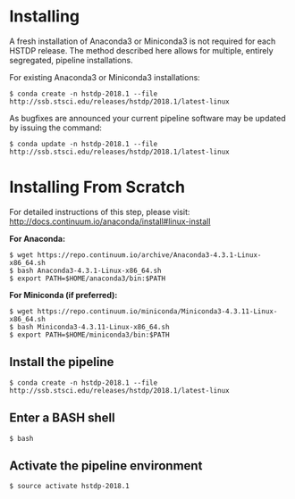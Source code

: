 # Installing

A fresh installation of Anaconda3 or Miniconda3 is not required for each HSTDP release. The method described here allows for multiple, entirely segregated, pipeline installations.

For existing Anaconda3 or Miniconda3 installations:

```
$ conda create -n hstdp-2018.1 --file http://ssb.stsci.edu/releases/hstdp/2018.1/latest-linux
```

As bugfixes are announced your current pipeline software may be updated by issuing the command:

```
$ conda update -n hstdp-2018.1 --file http://ssb.stsci.edu/releases/hstdp/2018.1/latest-linux
```

# Installing From Scratch

For detailed instructions of this step, please visit: http://docs.continuum.io/anaconda/install#linux-install

**For Anaconda:**

```
$ wget https://repo.continuum.io/archive/Anaconda3-4.3.1-Linux-x86_64.sh
$ bash Anaconda3-4.3.1-Linux-x86_64.sh
$ export PATH=$HOME/anaconda3/bin:$PATH
```

**For Miniconda (if preferred):**

```
$ wget https://repo.continuum.io/miniconda/Miniconda3-4.3.11-Linux-x86_64.sh
$ bash Miniconda3-4.3.11-Linux-x86_64.sh
$ export PATH=$HOME/miniconda3/bin:$PATH
```

## Install the pipeline

```
$ conda create -n hstdp-2018.1 --file http://ssb.stsci.edu/releases/hstdp/2018.1/latest-linux
```

## Enter a BASH shell

```
$ bash
```

## Activate the pipeline environment

```
$ source activate hstdp-2018.1
```
